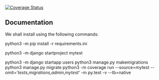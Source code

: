 [![Coverage Status](https://coveralls.io/repos/github/Afedra/mytest/badge.svg)](https://coveralls.io/github/Afedra/mytest)

## Documentation 
We shall install using the following commands:

python3 -m pip install -r requirements.ini
<!-- Start django project -->
python3 -m django startproject mytest 
<!-- creates django application -->
python3 -m django startapp users
python3 manage.py makemigrations 
python3 manage.py migrate
python3 -m coverage run --source=mytest --omit='*tests*,*migrations*,*admin*,*mytest*' -m py.test -v --tb=native



